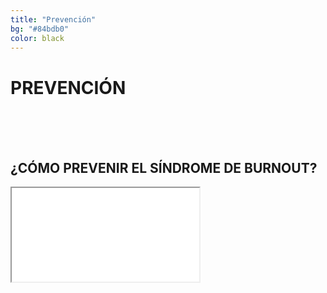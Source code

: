```yaml
---
title: "Prevención"
bg: "#84bdb0"
color: black
---
```


# PREVENCIÓN

<br>
<br>
<br>

## ¿CÓMO PREVENIR EL SÍNDROME DE BURNOUT?

<div class="icontain">
  <iframe src="//www.youtube.com/embed/rkagEsmTomU" allowfullscreen></iframe>
</div>
